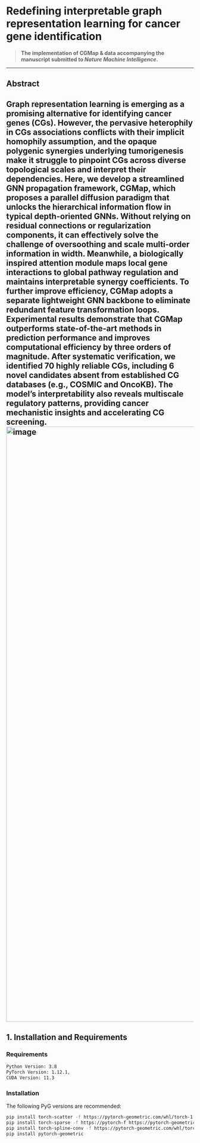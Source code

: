 # Redefining interpretable graph representation learning for cancer gene identification 

>  **The implementation of CGMap & data accompanying the manuscript submitted to _Nature Machine Intelligence_.**   

---

## Abstract
Graph representation learning is emerging as a promising alternative for identifying cancer genes (CGs). However, the pervasive heterophily in CGs associations conflicts with their implicit homophily assumption, and the opaque polygenic synergies underlying tumorigenesis make it struggle to pinpoint CGs across diverse topological scales and interpret their dependencies. Here, we develop a streamlined GNN propagation framework, CGMap, which proposes a parallel diffusion paradigm that unlocks the hierarchical information flow in typical depth-oriented GNNs. Without relying on residual connections or regularization components, it can effectively solve the challenge of oversoothing and scale multi-order information in width. Meanwhile, a biologically inspired attention module maps local gene interactions to global pathway regulation and maintains interpretable synergy coefficients. To further improve efficiency, CGMap adopts a separate lightweight GNN backbone to eliminate redundant feature transformation loops. Experimental results demonstrate that CGMap outperforms state-of-the-art methods in prediction performance and improves computational efficiency by three orders of magnitude. After systematic verification, we identified 70 highly reliable CGs, including 6 novel candidates absent from established CG databases (e.g., COSMIC and OncoKB). The model’s interpretability also reveals multiscale regulatory patterns, providing cancer mechanistic insights and accelerating CG screening.
<img width="2128" height="1592" alt="image" src="https://github.com/user-attachments/assets/cbf11ba6-fc90-4ae9-bb31-d90f54653a96" />
---

## 1. Installation and Requirements

### Requirements
```bash
Python Version: 3.8
PyTorch Version: 1.12.1, 
CUDA Version: 11.3
```

### Installation
The following PyG versions are recommended:
```bash
pip install torch-scatter -f https://pytorch-geometric.com/whl/torch-1.12.1+cu113.html
pip install torch-sparse -f https://pytorch-f https://pytorch-geometric.com/whl/torch-1.12.1+cu113.html
pip install torch-spline-conv -f https://pytorch-geometric.com/whl/torch-1.12.1+cu113.html
pip install pytorch-geometric





